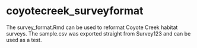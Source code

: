 # coyotecreek_surveyformat

The survey_format.Rmd can be used to reformat Coyote Creek habitat surveys.
The sample.csv was exported straight from Survey123 and can be used as a test.
